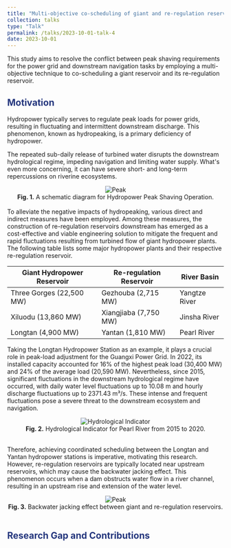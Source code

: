 ```yaml
---
title: "Multi-objective co-scheduling of giant and re-regulation reservoirs"
collection: talks
type: "Talk"
permalink: /talks/2023-10-01-talk-4
date: 2023-10-01
---
```


This study aims to resolve the conflict between peak shaving requirements for the power grid and downstream navigation tasks by employing a multi-objective technique to co-scheduling a giant reservoir and its re-regulation reservoir.

<h2 style="color: #24367d;">Motivation</h2>

Hydropower typically serves to regulate peak loads for power grids, resulting in fluctuating and intermittent downstream discharge. This phenomenon, known as hydropeaking, is a primary deficiency of hydropower. 

The repeated sub-daily release of turbined water disrupts the downstream hydrological regime, impeding navigation and limiting water supply. What's even more concerning, it can have severe short- and long-term repercussions on riverine ecosystems.

<div style="text-align: center;">
  <img src="http://prelude0324.github.io/academic_pages/images/research_4_fig_1.svg#pic_center" alt="Peak" style="max-width: 50%; height: auto;" />
</div>

<div style="text-align: center;">
<b>Fig. 1.</b> A schematic diagram for Hydropower Peak Shaving Operation.
</div><br/>
To alleviate the negative impacts of hydropeaking, various direct and indirect measures have been employed. Among these measures, the construction of re-regulation reservoirs downstream has emerged as a cost-effective and viable engineering solution to mitigate the frequent and rapid fluctuations resulting from turbined flow of giant hydropower plants. The following table lists some major hydropower plants and their respective re-regulation reservoir.

| Giant Hydropower Reservoir | Re-regulation Reservoir | River Basin   |
| -------------------------- | ----------------------- | ------------- |
| Three Gorges (22,500 MW)   | Gezhouba (2,715 MW)     | Yangtze River |
| Xiluodu (13,860 MW)        | Xiangjiaba (7,750 MW)   | Jinsha River  |
| Longtan   (4,900 MW)       | Yantan (1,810 MW)       | Pearl River   |

Taking the Longtan Hydropower Station as an example, it plays a crucial role in peak-load adjustment for the Guangxi Power Grid. In 2022, its installed capacity accounted for 16% of the highest peak load (30,400 MW) and 24% of the average load (20,590 MW). Nevertheless, since 2015, significant fluctuations in the downstream hydrological regime have occurred, with daily water level fluctuations up to 10.08 m and hourly discharge fluctuations up to 2371.43 m³/s. These intense and frequent fluctuations pose a severe threat to the downstream ecosystem and navigation. 



<div style="text-align: center;">
  <img src="http://prelude0324.github.io/academic_pages/images/research_4_fig_3.svg#pic_center" alt="Hydrological Indicator" style="max-width: 100%; height: auto;" />
</div>

<div style="text-align: center;">
<b>Fig. 2.</b> Hydrological Indicator for Pearl River from 2015 to 2020.
</div><br/>

Therefore, achieving coordinated scheduling between the Longtan and Yantan hydropower stations is imperative, motivating this research. However, re-regulation reservoirs are typically located near upstream reservoirs, which may cause the backwater jacking effect. This phenomenon occurs when a dam obstructs water flow in a river channel, resulting in an upstream rise and extension of the water level.



<div style="text-align: center;">
  <img src="http://prelude0324.github.io/academic_pages/images/research_4_fig_2.svg#pic_center" alt="Peak" style="max-width: 50%; height: auto;" />
</div>
<div style="text-align: center;">
<b>Fig. 3.</b> Backwater jacking effect between giant and re-regulation reservoirs.
</div><br/>

<h2 style="color: #24367d;">Research Gap and Contributions</h2>
